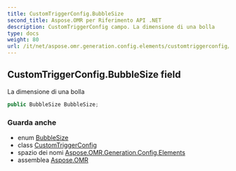 ```yaml
---
title: CustomTriggerConfig.BubbleSize
second_title: Aspose.OMR per Riferimento API .NET
description: CustomTriggerConfig campo. La dimensione di una bolla
type: docs
weight: 80
url: /it/net/aspose.omr.generation.config.elements/customtriggerconfig/bubblesize/
---
```

## CustomTriggerConfig.BubbleSize field

La dimensione di una bolla

```csharp
public BubbleSize BubbleSize;
```

### Guarda anche

* enum [BubbleSize](../../../aspose.omr.generation/bubblesize/)
* class [CustomTriggerConfig](../)
* spazio dei nomi [Aspose.OMR.Generation.Config.Elements](../../customtriggerconfig/)
* assemblea [Aspose.OMR](../../../)



